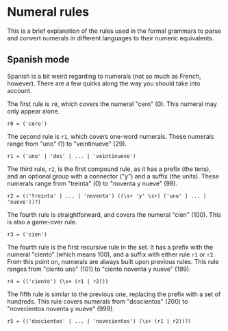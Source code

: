 # Numeral rules

This is a brief explanation of the rules used in the formal grammars to parse and convert numerals in different languages to their numeric equivalents.

## Spanish mode

Spanish is a bit weird regarding to numerals (not so much as French, however). There are a few quirks along the way you should take into account.

The first rule is `r0`, which covers the numeral "cero" (0). This numeral may only appear alone.

```
r0 = ('cero')
```

The second rule is `r1`, which covers one-word numerals. These numerals range from "uno" (1) to "veintinueve" (29).

```
r1 = ('uno' | 'dos' | ... | 'veintinueve')
```

The third rule, `r2`, is the first compound rule, as it has a prefix (the tens), and an optional group with a connector ("y") and a suffix (the units). These numerals range from "treinta" (0) to "noventa y nueve" (99).

```
r2 = (('treinta' | ... | 'noventa') ((\s+ 'y' \s+) ('uno' | ... | 'nueve'))?)
```

The fourth rule is straightforward, and covers the numeral "cien" (100). This is also a game-over rule.

```
r3 = ('cien')
```

The fourth rule is the first recursive rule in the set. It has a prefix with the numeral "ciento" (which means 100), and a suffix with either rule `r1` or `r2`. From this point on, numerals are always built upon previous rules. This rule ranges from "ciento uno" (101) to "ciento noventa y nueve" (199).

```
r4 = (('ciento') (\s+ (r1 | r2)))
```

The fifth rule is similar to the previous one, replacing the prefix with a set of hundreds. This rule covers numerals from "doscientos" (200) to "novecientos noventa y nueve" (999).

```
r5 = (('doscientos' | ... | 'novecientos') (\s+ (r1 | r2))?)
```